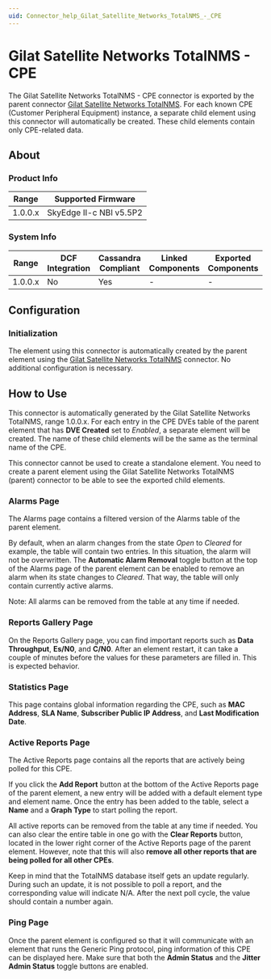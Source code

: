 ```yaml
---
uid: Connector_help_Gilat_Satellite_Networks_TotalNMS_-_CPE
---
```


# Gilat Satellite Networks TotalNMS - CPE

The Gilat Satellite Networks TotalNMS - CPE connector is exported by the parent connector [Gilat Satellite Networks TotalNMS](xref:Connector_help_Gilat_Satellite_Networks_TotalNMS). For each known CPE (Customer Peripheral Equipment) instance, a separate child element using this connector will automatically be created. These child elements contain only CPE-related data.

## About

### Product Info

| Range     | Supported Firmware      |
|-----------|-------------------------|
| 1.0.0.x   | SkyEdge II-c NBI v5.5P2 |

### System Info

| Range     | DCF Integration     | Cassandra Compliant     | Linked Components     | Exported Components     |
|-----------|---------------------|-------------------------|-----------------------|-------------------------|
| 1.0.0.x   | No                  | Yes                     | -                     | -                       |

## Configuration

### Initialization

The element using this connector is automatically created by the parent element using the [Gilat Satellite Networks TotalNMS](xref:Connector_help_Gilat_Satellite_Networks_TotalNMS) connector. No additional configuration is necessary.

## How to Use

This connector is automatically generated by the Gilat Satellite Networks TotalNMS, range 1.0.0.x. For each entry in the CPE DVEs table of the parent element that has **DVE Created** set to *Enabled*, a separate element will be created. The name of these child elements will be the same as the terminal name of the CPE.

This connector cannot be used to create a standalone element. You need to create a parent element using the Gilat Satellite Networks TotalNMS (parent) connector to be able to see the exported child elements.

### Alarms Page

The Alarms page contains a filtered version of the Alarms table of the parent element.

By default, when an alarm changes from the state *Open* to *Cleared* for example, the table will contain two entries. In this situation, the alarm will not be overwritten. The **Automatic Alarm Removal** toggle button at the top of the Alarms page of the parent element can be enabled to remove an alarm when its state changes to *Cleared*. That way, the table will only contain currently active alarms.

Note: All alarms can be removed from the table at any time if needed.

### Reports Gallery Page

On the Reports Gallery page, you can find important reports such as **Data** **Throughput**, **Es/N0**, and **C/N0**. After an element restart, it can take a couple of minutes before the values for these parameters are filled in. This is expected behavior.

### Statistics Page

This page contains global information regarding the CPE, such as **MAC Address**, **SLA Name**, **Subscriber Public IP Address**, and **Last Modification Date**.

### Active Reports Page

The Active Reports page contains all the reports that are actively being polled for this CPE.

If you click the **Add Report** button at the bottom of the Active Reports page of the parent element, a new entry will be added with a default element type and element name. Once the entry has been added to the table, select a **Name** and a **Graph Type** to start polling the report.

All active reports can be removed from the table at any time if needed. You can also clear the entire table in one go with the **Clear Reports** button, located in the lower right corner of the Active Reports page of the parent element. However, note that this will also **remove all other reports that are being polled for all other CPEs**.

Keep in mind that the TotalNMS database itself gets an update regularly. During such an update, it is not possible to poll a report, and the corresponding value will indicate N/A. After the next poll cycle, the value should contain a number again.

### Ping Page

Once the parent element is configured so that it will communicate with an element that runs the Generic Ping protocol, ping information of this CPE can be displayed here. Make sure that both the **Admin Status** and the **Jitter Admin Status** toggle buttons are enabled.
